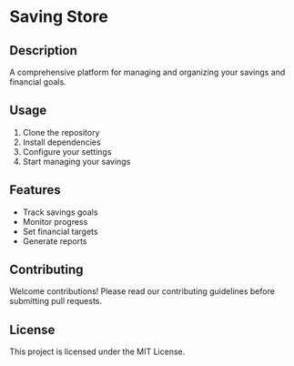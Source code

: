 # Saving Store

## Description
A comprehensive platform for managing and organizing your savings and financial goals.

## Usage
1. Clone the repository
2. Install dependencies
3. Configure your settings
4. Start managing your savings

## Features
- Track savings goals
- Monitor progress
- Set financial targets
- Generate reports

## Contributing
Welcome contributions! Please read our contributing guidelines before submitting pull requests.

## License
This project is licensed under the MIT License.
